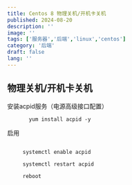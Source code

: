 ```yaml
---
title: Centos 8 物理关机/开机卡关机
published: 2024-08-20
description: ''
image: ''
tags: ['服务器','后端','linux','centos']
category: '后端'
draft: false 
lang: ''
---
```



## 物理关机/开机卡关机

安装acpid服务（电源高级接口配置）

```shell
       yum install acpid -y
```

启用

```shell

     systemctl enable acpid

     systemctl restart acpid

     reboot
```
